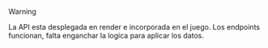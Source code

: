 >[!WARNING]
>La API esta desplegada en render e incorporada en el juego. Los endpoints funcionan, falta enganchar la logica para aplicar los datos.
